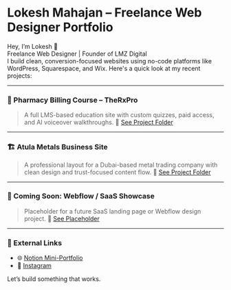 # Lokesh Mahajan – Freelance Web Designer Portfolio

Hey, I’m Lokesh 👋  
Freelance Web Designer | Founder of LMZ Digital  
I build clean, conversion-focused websites using no-code platforms like WordPress, Squarespace, and Wix. Here's a quick look at my recent projects:

---

### 💊 Pharmacy Billing Course – TheRxPro
> A full LMS-based education site with custom quizzes, paid access, and AI voiceover walkthroughs.
📁 [See Project Folder](./pharmacy-course)

---

### 🏗️ Atula Metals Business Site
> A professional layout for a Dubai-based metal trading company with clean design and trust-focused content flow.
📁 [See Project Folder](./atula-metals)

---

### 🚧 Coming Soon: Webflow / SaaS Showcase
> Placeholder for a future SaaS landing page or Webflow design project.
📁 [See Placeholder](./coming-soon)

---

### 🔗 External Links
- 🌐 [Notion Mini-Portfolio](https://www.notion.so/Lokesh-Mahajan-Web-Design-Portfolio-1dee377ea0398073a629fb49a73211fd?pvs=4)
- 📸 [Instagram](https://instagram.com/lokeshmahajan_999)


Let’s build something that works.

